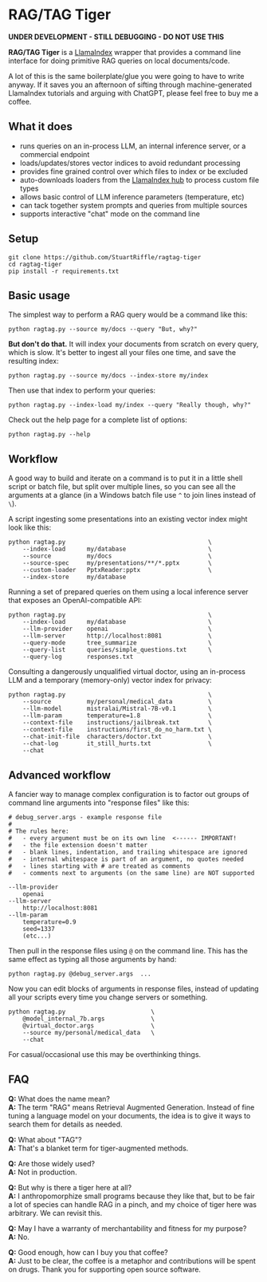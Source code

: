 # RAG/TAG Tiger

**UNDER DEVELOPMENT - STILL DEBUGGING - DO NOT USE THIS**

**RAG/TAG Tiger** is a [LlamaIndex](https://github.com/run-llama/llama_index) wrapper that provides a command line interface for doing primitive RAG queries on local documents/code.

A lot of this is the same boilerplate/glue you were going to have to write anyway. If it saves you an afternoon of sifting through machine-generated LlamaIndex tutorials and arguing with ChatGPT, please feel free to buy me a coffee.

## What it does
- runs queries on an in-process LLM, an internal inference server, or a commercial endpoint
- loads/updates/stores vector indices to avoid redundant processing
- provides fine grained control over which files to index or be excluded
- auto-downloads loaders from the [LlamaIndex hub](https://llamahub.ai) to process custom file types
- allows basic control of LLM inference parameters (temperature, etc)
- can tack together system prompts and queries from multiple sources
- supports interactive "chat" mode on the command line

## Setup
```
git clone https://github.com/StuartRiffle/ragtag-tiger
cd ragtag-tiger
pip install -r requirements.txt
```
## Basic usage
The simplest way to perform a RAG query would be a command like this:
```
python ragtag.py --source my/docs --query "But, why?"
```
**But don't do that.** It will index your documents from scratch on every query, which is slow. It's better to ingest all your files one time, and save the resulting index:
```
python ragtag.py --source my/docs --index-store my/index
```
Then use that index to perform your queries:
```
python ragtag.py --index-load my/index --query "Really though, why?"
```
Check out the help page for a complete list of options:

```
python ragtag.py --help
```

## Workflow

A good way to build and iterate on a command is to put it in a little shell script or batch file, but split over multiple lines, so you can see all the arguments at a glance (in a Windows batch file use `^` to join lines instead of `\`).

A script ingesting some presentations into an existing vector index might look like this:
```
python ragtag.py                                        \
    --index-load      my/database                       \
    --source          my/docs                           \
    --source-spec     my/presentations/**/*.pptx        \
    --custom-loader   PptxReader:pptx                   \
    --index-store     my/database
```

Running a set of prepared queries on them using a local inference server that exposes an OpenAI-compatible API:
```
python ragtag.py                                        \
    --index-load      my/database                       \
    --llm-provider    openai                            \
    --llm-server      http://localhost:8081             \
    --query-mode      tree_summarize                    \
    --query-list      queries/simple_questions.txt      \
    --query-log       responses.txt
```

Consulting a dangerously unqualified virtual doctor, using an in-process LLM and a temporary (memory-only) vector index for privacy:
```
python ragtag.py                                        \
    --source          my/personal/medical_data          \
    --llm-model       mistralai/Mistral-7B-v0.1         \
    --llm-param       temperature=1.8                   \
    --context-file    instructions/jailbreak.txt        \
    --context-file    instructions/first_do_no_harm.txt \
    --chat-init-file  characters/doctor.txt             \
    --chat-log        it_still_hurts.txt                \
    --chat
```

## Advanced workflow
A fancier way to manage complex configuration is to factor out groups of command line arguments into "response files" like this:
```
# debug_server.args - example response file
#
# The rules here:
#   - every argument must be on its own line  <------ IMPORTANT!
#   - the file extension doesn't matter
#   - blank lines, indentation, and trailing whitespace are ignored
#   - internal whitespace is part of an argument, no quotes needed
#   - lines starting with # are treated as comments
#   - comments next to arguments (on the same line) are NOT supported 

--llm-provider
    openai
--llm-server      
    http://localhost:8081             
--llm-param       
    temperature=0.9
    seed=1337         
    (etc...)
```

Then pull in the response files using `@` on the command line. This has the same effect as typing all those arguments by hand:
```
python ragtag.py @debug_server.args  ...
```
Now you can edit blocks of arguments in response files, instead of updating all your scripts every time you change servers or something.
```
python ragtag.py                        \
    @model_internal_7b.args             \
    @virtual_doctor.args                \
    --source my/personal/medical_data   \
    --chat
```

For casual/occasional use this may be overthinking things.

## FAQ

**Q:** What does the name mean? <br>
**A:** The term "RAG" means Retrieval Augmented Generation. Instead of fine tuning a language model on your documents, the idea is to give it ways to search them for details as needed.

**Q:** What about "TAG"? <br>
**A:** That's a blanket term for tiger-augmented methods.

**Q:** Are those widely used? <br>
**A:** Not in production.

**Q:** But why is there a tiger here at all? <br>
**A:** I anthropomorphize small programs because they like that, but to be fair a lot of species can handle RAG in a pinch, and my choice of tiger here was arbitrary. We can revisit this.

**Q:** May I have a warranty of merchantability and fitness for my purpose? <br>
**A:** No.

**Q:** Good enough, how can I buy you that coffee? <br>
**A:** Just to be clear, the coffee is a metaphor and contributions will be spent on drugs. Thank you for supporting open source software.






